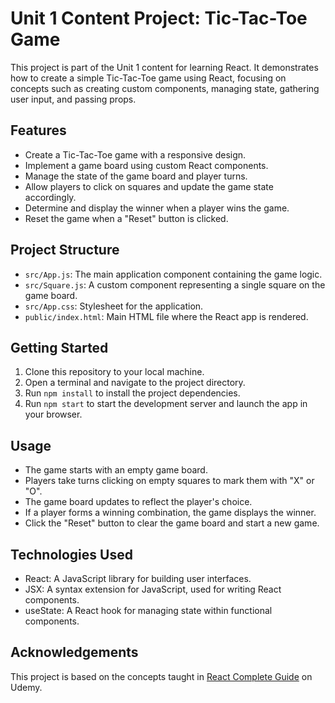 # Unit 1 Content Project: Tic-Tac-Toe Game

This project is part of the Unit 1 content for learning React. It demonstrates how to create a simple Tic-Tac-Toe game using React, focusing on concepts such as creating custom components, managing state, gathering user input, and passing props.

## Features

- Create a Tic-Tac-Toe game with a responsive design.
- Implement a game board using custom React components.
- Manage the state of the game board and player turns.
- Allow players to click on squares and update the game state accordingly.
- Determine and display the winner when a player wins the game.
- Reset the game when a "Reset" button is clicked.

## Project Structure

- `src/App.js`: The main application component containing the game logic.
- `src/Square.js`: A custom component representing a single square on the game board.
- `src/App.css`: Stylesheet for the application.
- `public/index.html`: Main HTML file where the React app is rendered.

## Getting Started

1. Clone this repository to your local machine.
2. Open a terminal and navigate to the project directory.
3. Run `npm install` to install the project dependencies.
4. Run `npm start` to start the development server and launch the app in your browser.

## Usage

- The game starts with an empty game board.
- Players take turns clicking on empty squares to mark them with "X" or "O".
- The game board updates to reflect the player's choice.
- If a player forms a winning combination, the game displays the winner.
- Click the "Reset" button to clear the game board and start a new game.

## Technologies Used

- React: A JavaScript library for building user interfaces.
- JSX: A syntax extension for JavaScript, used for writing React components.
- useState: A React hook for managing state within functional components.

## Acknowledgements

This project is based on the concepts taught in [React Complete Guide](https://www.udemy.com/course/react-the-complete-guide-incl-redux/) on Udemy.
